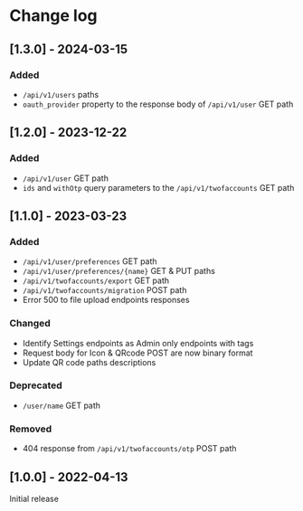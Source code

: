 # Change log

## [1.3.0] - 2024-03-15

### Added

- `/api/v1/users` paths
- `oauth_provider` property to the response body of `/api/v1/user` GET path

## [1.2.0] - 2023-12-22

### Added

- `/api/v1/user` GET path
- `ids` and `withOtp` query parameters to the `/api/v1/twofaccounts` GET path

## [1.1.0] - 2023-03-23

### Added

- `/api/v1/user/preferences` GET path
- `/api/v1/user/preferences/{name}` GET & PUT paths
- `/api/v1/twofaccounts/export` GET path
- `/api/v1/twofaccounts/migration` POST path
- Error 500 to file upload endpoints responses

### Changed

- Identify Settings endpoints as Admin only endpoints with tags
- Request body for Icon & QRcode POST are now binary format
- Update QR code paths descriptions

### Deprecated

- `/user/name` GET path

### Removed

- 404 response from `/api/v1/twofaccounts/otp` POST path

## [1.0.0] - 2022-04-13

Initial release
